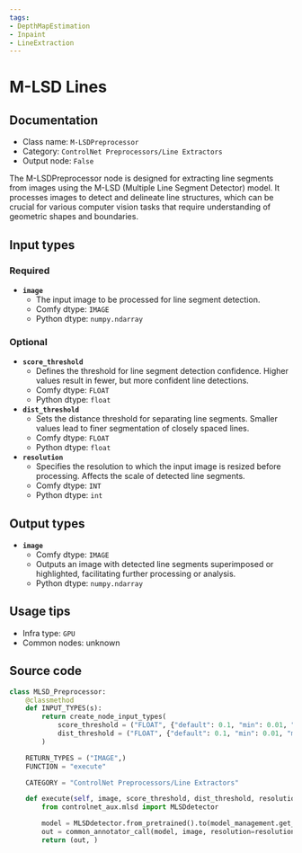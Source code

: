 ```yaml
---
tags:
- DepthMapEstimation
- Inpaint
- LineExtraction
---
```


# M-LSD Lines
## Documentation
- Class name: `M-LSDPreprocessor`
- Category: `ControlNet Preprocessors/Line Extractors`
- Output node: `False`

The M-LSDPreprocessor node is designed for extracting line segments from images using the M-LSD (Multiple Line Segment Detector) model. It processes images to detect and delineate line structures, which can be crucial for various computer vision tasks that require understanding of geometric shapes and boundaries.
## Input types
### Required
- **`image`**
    - The input image to be processed for line segment detection.
    - Comfy dtype: `IMAGE`
    - Python dtype: `numpy.ndarray`
### Optional
- **`score_threshold`**
    - Defines the threshold for line segment detection confidence. Higher values result in fewer, but more confident line detections.
    - Comfy dtype: `FLOAT`
    - Python dtype: `float`
- **`dist_threshold`**
    - Sets the distance threshold for separating line segments. Smaller values lead to finer segmentation of closely spaced lines.
    - Comfy dtype: `FLOAT`
    - Python dtype: `float`
- **`resolution`**
    - Specifies the resolution to which the input image is resized before processing. Affects the scale of detected line segments.
    - Comfy dtype: `INT`
    - Python dtype: `int`
## Output types
- **`image`**
    - Comfy dtype: `IMAGE`
    - Outputs an image with detected line segments superimposed or highlighted, facilitating further processing or analysis.
    - Python dtype: `numpy.ndarray`
## Usage tips
- Infra type: `GPU`
- Common nodes: unknown


## Source code
```python
class MLSD_Preprocessor:
    @classmethod
    def INPUT_TYPES(s):
        return create_node_input_types(
            score_threshold = ("FLOAT", {"default": 0.1, "min": 0.01, "max": 2.0, "step": 0.01}),
            dist_threshold = ("FLOAT", {"default": 0.1, "min": 0.01, "max": 20.0, "step": 0.01})
        )

    RETURN_TYPES = ("IMAGE",)
    FUNCTION = "execute"

    CATEGORY = "ControlNet Preprocessors/Line Extractors"

    def execute(self, image, score_threshold, dist_threshold, resolution=512, **kwargs):
        from controlnet_aux.mlsd import MLSDdetector

        model = MLSDdetector.from_pretrained().to(model_management.get_torch_device())
        out = common_annotator_call(model, image, resolution=resolution, thr_v=score_threshold, thr_d=dist_threshold)
        return (out, )

```
